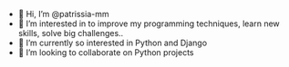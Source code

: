 - 👋 Hi, I’m @patrissia-mm
- 👀 I’m interested in to improve my programming techniques, learn new skills, solve big challenges..
- 🌱 I’m currently so interested in Python and Django 
- 💞️ I’m looking to collaborate on Python projects
<!---
patrissia-mm/patrissia-mm is a ✨ special ✨ repository because its `README.md` (this file) appears on your GitHub profile.
You can click the Preview link to take a look at your changes.
--->
